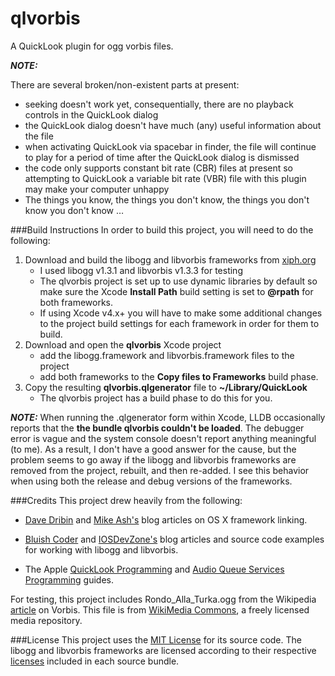 qlvorbis
========

A QuickLook plugin for ogg vorbis files.

***NOTE:***

There are several broken/non-existent parts at present:

- seeking doesn't work yet, consequentially, there are no playback controls in the QuickLook dialog
- the QuickLook dialog doesn't have much (any) useful information about the file
- when activating QuickLook via spacebar in finder, the file will continue to play for a period of time after the QuickLook dialog is dismissed
- the code only supports constant bit rate (CBR) files at present so attempting to QuickLook a variable bit rate (VBR) file with this plugin may make your computer unhappy
- The things you know, the things you don't know, the things you don't know you don't know … 

###Build Instructions
In order to build this project, you will need to do the following:

1. Download and build the libogg and libvorbis frameworks from [xiph.org](http://xiph.org/downloads/)
	- I used libogg v1.3.1 and libvorbis v1.3.3 for testing
	- The qlvorbis project is set up to use dynamic libraries by default so make sure the Xcode **Install Path** build setting is set to **@rpath** for both frameworks.
	- If using Xcode v4.x+ you will have to make some additional changes to the project build settings for each framework in order for them to build.
2. Download and open the **qlvorbis** Xcode project
	- add the libogg.framework and libvorbis.framework files to the project
	- add both frameworks to the **Copy files to Frameworks** build phase.
3. Copy the resulting **qlvorbis.qlgenerator** file to **~/Library/QuickLook**
	- The qlvorbis project has a build phase to do this for you.

***NOTE:*** When running the .qlgenerator form within Xcode, LLDB occasionally reports that the **the bundle qlvorbis couldn't be loaded**. The debugger error is vague and the system console doesn't report anything meaningful (to me). As a result, I don't have a good answer for the cause, but the problem seems to go away if the libogg and libvorbis frameworks are removed from the project, rebuilt, and then re-added. I see this behavior when using both the release and debug versions of the frameworks.  

###Credits
This project drew heavily from the following:

- [Dave Dribin](http://www.dribin.org/dave/blog/archives/2009/11/15/rpath/) and [Mike Ash's](http://www.mikeash.com/pyblog/friday-qa-2009-11-06-linking-and-install-names.html) blog articles on OS X framework linking.

- [Bluish Coder](http://bluishcoder.co.nz/tags/ogg/) and [IOSDevZone's](https://github.com/iosdevzone/IDZAQAudioPlayer) blog articles and source code examples for working with libogg and libvorbis.

- The Apple [QuickLook Programming](https://developer.apple.com/library/mac/documentation/userexperience/conceptual/quicklook_programming_guide/Introduction/Introduction.html) and [Audio Queue Services Programming](https://developer.apple.com/library/mac/documentation/MusicAudio/Conceptual/AudioQueueProgrammingGuide/Introduction/Introduction.html) guides.

For testing, this project includes Rondo_Alla_Turka.ogg from the Wikipedia [article](http://en.wikipedia.org/wiki/File:Rondo_Alla_Turka.ogg) on Vorbis. This file is from [WikiMedia Commons](http://commons.wikimedia.org/wiki/Main_Page), a freely licensed media repository.

###License
This project uses the [MIT License](http://opensource.org/licenses/MIT) for its source code. The libogg and libvorbis frameworks are licensed according to their respective [licenses](http://www.xiph.org/licenses/bsd/) included in each source bundle.
